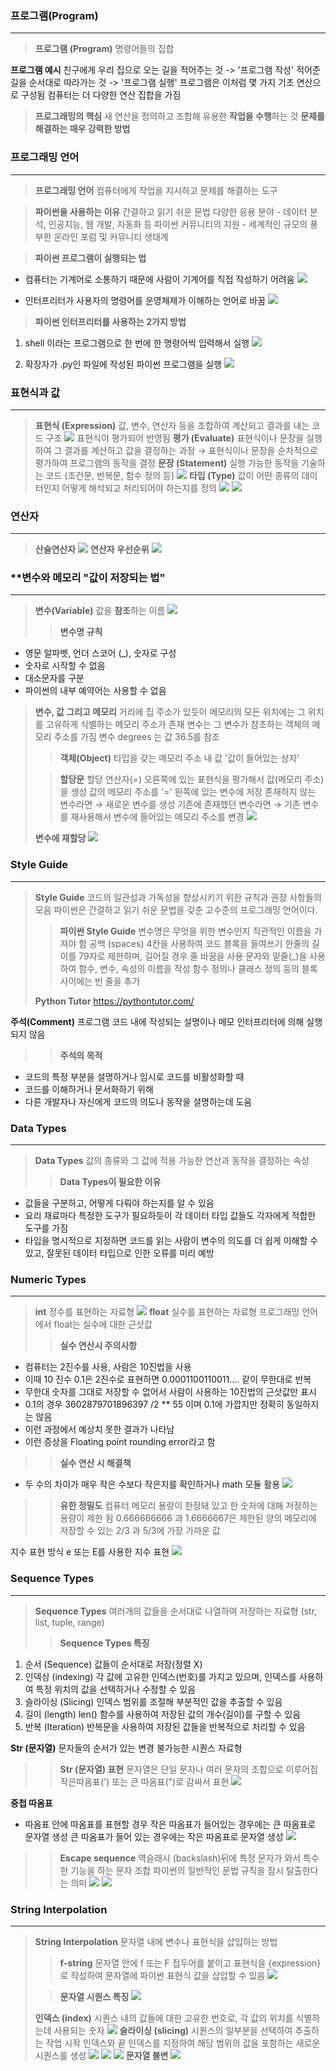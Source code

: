### **프로그램(Program)**
---
>**프로그램 (Program)**
명령어들의 집합
>
**프로그램 예시**
친구에게 우리 집으로 오는 길을 적어주는 것 -> '프로그램 작성'
적어준 길을 순서대로 따라가는 것 -> '프로그램 실행'
프로그램은 이처럼 몇 가지 기초 연산으로 구성됨
컴퓨터는 더 다양한 연산 집합을 가짐
>
> **프로그래밍의 핵심**
새 연산을 정의하고 조합해 유용한 **작업을 수행**하는 것
**문제를 해결하는 매우 강력한 방법**

### **프로그래밍 언어**
---
>**프로그래밍 언어**
컴퓨터에게 작업을 지시하고 문제를 해결하는 도구

> **파이썬을 사용하는 이유**
간결하고 읽기 쉬운 문법
다양한 응용 분야 - 데이터 분석, 인공지능, 웹 개발, 자동화 등
파이썬 커뮤니티의 지원 - 세계적인 규모의 풍부한 온라인 포럼 및 커뮤니티 생태계

> **파이썬 프로그램이 실행되는 법**
- 컴퓨터는 기계어로 소통하기 때문에 사람이 기계어를 직접 작성하기 어려움
![](https://velog.velcdn.com/images/lurelight/post/c0452352-5646-4308-b8ae-10b5d048ef70/image.png)
>
>
- 인터프리터가 사용자의 명령어를 운영체제가 이해하는 언어로 바꿈
![](https://velog.velcdn.com/images/lurelight/post/fed8509e-d1bd-48c8-9b9b-04bf8e6a9fa8/image.png)

> **파이썬 인터프리터를 사용하는 2가지 방법**
1.  shell 이라는 프로그램으로 한 번에 한 명령어씩 입력해서 실행
![](https://velog.velcdn.com/images/lurelight/post/46a73bff-343a-40ce-85a8-071383bdfea8/image.png)
>
2. 확장자가 .py인 파일에 작성된 파이썬 프로그램을 실행
![](https://velog.velcdn.com/images/lurelight/post/6e5ac1a0-43f5-41c0-984c-bb8f792dc56f/image.png)

### **표현식과 값**
---

>**표현식 (Expression)**
값, 변수, 연산자 등을 조합하여 계산되고 결과를 내는 코드 구조
![](https://velog.velcdn.com/images/lurelight/post/93a47d62-187a-4936-bd6a-6b566d16ceb2/image.png)
표현식이 평가되어 반영됨
**평가 (Evaluate)**
표현식이나 문장을 실행하여 그 결과를 계산하고 값을 결정하는 과정
→ 표현식이나 문장을 순차적으로 평가하여 프로그램의 동작을 결정
**문장 (Statement)**
실행 가능한 동작을 기술하는 코드 (조건문, 반복문, 함수 정의 등)
![](https://velog.velcdn.com/images/lurelight/post/81cdbe7f-f5eb-4d52-a7e1-9feeebf9f613/image.png)
**타입 (Type)**
값이 어떤 종류의 데이터인지 어떻게 해석되고 처리되어야 하는지를 정의
![](https://velog.velcdn.com/images/lurelight/post/e5923d4c-0710-45b3-9fd6-537f0c810295/image.png)
![](https://velog.velcdn.com/images/lurelight/post/5677378c-0f80-41cc-9800-c0ed3dc98c27/image.png)

### **연산자**
---
>**산술연산자**
![](https://velog.velcdn.com/images/lurelight/post/89ca010d-81c4-4ad2-8e27-29daf6b11b68/image.png)
**연산자 우선순위**
![](https://velog.velcdn.com/images/lurelight/post/70c82cee-057b-4d6d-81a3-9d9bcca9d0c4/image.png)

### **변수와 메모리 "값이 저장되는 법"
---
>**변수(Variable)**
값을 **참조**하는 이름
![](https://velog.velcdn.com/images/lurelight/post/1f52467a-1088-431d-a06f-373eb2df42b8/image.png)
>>**변수명 규칙**
- 영문 알파벳, 언더 스코어 (_), 숫자로 구성
- 숫자로 시작할 수 없음
- 대소문자를 구분
- 파이썬의 내부 예약어는 사용할 수 없음
>
> **변수, 값 그리고 메모리**
거리에 집 주소가 있듯이 메모리의 모든 위치에는 그 위치를 고유하게 식별하는 메모리 주소가 존재
변수는 그 변수가 참조하는 객체의 메모리 주소를 가짐
변수 degrees 는 값 36.5를 참조
>>**객체(Object)**
타입을 갖는 메모리 주소 내 값
'값이 들어있는 상자'
>
>>**할당문**
할당 연산자(=) 오른쪽에 있는 표현식을 평가해서 값(메모리 주소)을 생성
값의 메모리 주소를 '=' 왼쪽에 있는 변수에 저장
존재하지 않는 변수라면 → 새로운 변수를 생성
기존에 존재했던 변수라면 → 기존 변수를 재사용해서 변수에 들어있는 메모리 주소를 변경
![](https://velog.velcdn.com/images/lurelight/post/280cc14a-5fa3-4e43-aa24-23f0ada1d91c/image.png)
>
> **변수에 재할당**
![](https://velog.velcdn.com/images/lurelight/post/2d94c83b-6fc9-411f-a70c-04bdd5c04b7a/image.png)

### **Style Guide**
---
>**Style Guide**
코드의 일관성과 가독성을 향상시키기 위한 규칙과 권장 사항들의 모음
파이썬은 간결하고 읽기 쉬운 문법을 갖춘 고수준의 프로그래밍 언어이다.
>
>>**파이썬 Style Guide**
변수명은 무엇을 위한 변수인지 직관적인 이름을 가져야 함
공백 (spaces) 4칸을 사용하여 코드 블록을 들여쓰기
한줄의 길이를 79자로 제한하며, 길어질 경우 줄 바꿈을 사용
문자와 밑줄(_)을 사용하여 함수, 변수, 속성의 이름을 작성
함수 정의나 클래스 정의 등의 블록 사이에는 빈 줄을 추가
>
>**Python Tutor**
https://pythontutor.com/
>
**주석(Comment)**
프로그램 코드 내에 작성되는 설명이나 메모
인터프리터에 의해 실행되지 않음
>>**주석의 목적**
- 코드의 특정 부분을 설명하거나 임시로 코드를 비활성화할 때
- 코드를 이해하거나 문서화하기 위해 
- 다른 개발자나 자신에게 코드의 의도나 동작을 설명하는데 도움


### **Data Types**
---
>**Data Types**
값의 종류와 그 값에 적용 가능한 연산과 동작을 결정하는 속성
>>**Data Types이 필요한 이유**
- 값들을 구분하고, 어떻게 다뤄야 하는지를 알 수 있음
- 요리 재료마다 특정한 도구가 필요하듯이 각 데이터 타입 값들도 각자에게 적합한 도구를 가짐
- 타입을 명시적으로 지정하면 코드를 읽는 사람이 변수의 의도를 더 쉽게 이해할 수 있고, 잘못된 데이터 타입으로 인한 오류를 미리 예방

### **Numeric Types**
---

>**int**
정수를 표현하는 자료형
![](https://velog.velcdn.com/images/lurelight/post/19d35710-e385-411a-8a6e-b06a6d6fcb99/image.png)
**float**
실수를 표현하는 자료형
프로그래밍 언어에서 float는 실수에 대한 근삿값
>>**실수 연산시 주의사항**
- 컴퓨터는 2진수를 사용, 사람은 10진법을 사용
- 이때 10 진수 0.1은 2진수로 표현하면 0.0001100110011.... 같이 무한대로 반복
- 무한대 숫자를 그대로 저장할 수 없어서 사람이 사용하는 10진법의 근삿값만 표시
- 0.1의 경우 3602879701896397 /2 ** 55 이며 0.1에 가깝지만 정확히 동일하지는 않음
- 이런 과정에서 예상치 못한 결과가 나타남
- 이런 증상을 Floating point rounding error라고 함
>
>>**실수 연산 시 해결책**
- 두 수의 차이가 매우 작은 수보다 작은지를 확인하거나 math 모듈 활용
![](https://velog.velcdn.com/images/lurelight/post/1f22e125-2df8-4e9f-b07e-00c6fda91dc2/image.png)
>
>>**유한 정밀도**
컴퓨터 메모리 용량이 한정돼 있고 한 숫자에 대해 저장하는 용량이 제한 됨
0.666666666 과 1.6666667은 제한된 양의 메모리에 저장할 수 있는 2/3 과 5/3에 가장 가까운 값
>
지수 표현 방식
e 또는 E를 사용한 지수 표현
![](https://velog.velcdn.com/images/lurelight/post/3e29e74f-7bf2-4b8e-8978-3cbe47a023ac/image.png)

### **Sequence Types**
---
> **Sequence Types**
여러개의 값들을 순서대로 나열하여 저장하는 자료형
(str, list, tuple, range)
>
>>**Sequence Types 특징**
1. 순서 (Sequence)
값들이 순서대로 저장(정렬 X)
2. 인덱싱 (indexing)
각 값에 고유한 인덱스(번호)를 가지고 있으며, 인덱스를 사용하여 특정 위치의 값을 선택하거나 수정할 수 있음
3. 슬라이싱 (Slicing)
인덱스 범위를 조절해 부분적인 값을 추출할 수 있음
4. 길이 (length)
len() 함수를 사용하여 저장된 값의 개수(길이)를 구할 수 있음
5. 반복 (Iteration)
반복문을 사용하여 저장된 값들을 반복적으로 처리할 수 있음
>
**Str (문자열)**
문자들의 순서가 있는 변경 불가능한 시퀀스 자료형
>>**Str (문자열) 표현**
문자열은 단일 문자나 여러 문자의 조합으로 이루어짐
작은따옴표(') 또는 큰 따옴표(")로 감싸서 표현
![](https://velog.velcdn.com/images/lurelight/post/187072bf-14ea-4b43-b72f-630aae46e11a/image.png)
>
>>
**중첩 따옴표**
- 따옴표 안에 따옴표를 표현할 경우
작은 따옴표가 들어있는 경우에는 큰 따옴표로 문자열 생성
큰 따옴표가 들어 있는 경우에는 작은 따옴표로 문자열 생성
![](https://velog.velcdn.com/images/lurelight/post/7f6b6524-476e-4169-8f2c-2253177a1fa8/image.png)
>
>>**Escape sequence**
역슬래시 (backslash)뒤에 특정 문자가 와서 특수한 기능을 하는 문자 조합
파이썬의 일반적인 문법 규칙을 잠시 탈출한다는 의미
![](https://velog.velcdn.com/images/lurelight/post/c1572824-f548-46a3-8520-0083fc9dfc22/image.png)
![](https://velog.velcdn.com/images/lurelight/post/c4b7cd3e-690e-4906-abb3-b95bfb61f43e/image.png)

### **String Interpolation**
---
> **String Interpolation**
문자열 내에 변수나 표현식을 삽입하는 방법
>>**f-string**
문자열 안에 f 또는 F 접두어를 붙이고 표현식을 {expression}로 작성하여 문자열에 파이썬 표현식 값을 삽입할 수 있음
![](https://velog.velcdn.com/images/lurelight/post/0c6a3f48-f2c3-49e0-bb29-70f0d3dedfdf/image.png)
>
>>**문자열 시퀀스 특징**
![](https://velog.velcdn.com/images/lurelight/post/baffe8f6-c5c0-499d-a8d7-19be5e23322e/image.png)
>
>**인덱스 (index)**
시퀀스 내의 값들에 대한 고유한 번호로, 각 값의 위치를 식별하는데 사용되는 숫자
![](https://velog.velcdn.com/images/lurelight/post/b6ef8769-6eea-403f-a184-17e032ec82b6/image.png)
> **슬라이싱 (slicing)**
시퀀스의 일부분을 선택하여 추출하는 작업
시작 인덱스와 끝 인덱스를 지정하여 해당 범위의 값을 포함하는 새로운 시퀀스를 생성
![](https://velog.velcdn.com/images/lurelight/post/a4d67f29-0d27-4d59-8782-b69f3aac2ae4/image.png)
![](https://velog.velcdn.com/images/lurelight/post/d0a8e348-ed46-410f-b63f-7180b711a05a/image.png)
![](https://velog.velcdn.com/images/lurelight/post/8e3e8974-faac-4973-8ba8-aa3a79ea3f9b/image.png)
> **문자열 불변**
![](https://velog.velcdn.com/images/lurelight/post/ec54c59a-4a41-454c-8b44-dc7d98171d78/image.png)
